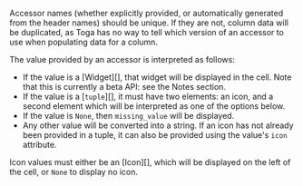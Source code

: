 Accessor names (whether explicitly provided, or automatically generated from the header
names) should be unique. If they are not, column data will be duplicated, as Toga has no
way to tell which version of an accessor to use when populating data for a column.

The value provided by an accessor is interpreted as follows:

- If the value is a [Widget][], that widget
  will be displayed in the cell. Note that this is currently a beta API:
  see the Notes section.
- If the value is a [`tuple`][], it must have
  two elements: an icon, and a second element which will be interpreted
  as one of the options below.
- If the value is `None`, then `missing_value` will be displayed.
- Any other value will be converted into a string. If an icon has not
  already been provided in a tuple, it can also be provided using the
  value's `icon` attribute.

Icon values must either be an [Icon][],
which will be displayed on the left of the cell, or `None` to display no
icon.
